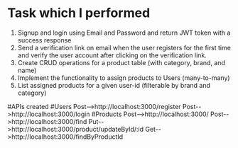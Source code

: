 # Task which I performed
1. Signup and login using Email and Password and return JWT token with a success response  
2. Send a verification link on email when the user registers for the first time and verify the user account after clicking on the verification link.   
3. Create CRUD operations for a product table (with category, brand, and name)  
4. Implement the functionality to assign products to Users (many-to-many)  
5. List assigned products for a given user-id (filterable by brand and category)

#APIs created
#Users
Post-->http://localhost:3000/register
Post-->http://localhost:3000/login
#Products
Post-->http://localhost:3000/
Post-->http://localhost:3000/find
Put-->http://localhost:3000/product/updateById/:id
Get-->http://localhost:3000/findByProductId


